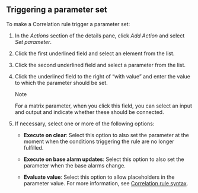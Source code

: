 ## Triggering a parameter set

To make a Correlation rule trigger a parameter set:

1. In the *Actions* section of the details pane, click *Add Action* and select *Set parameter*.

2. Click the first underlined field and select an element from the list.

3. Click the second underlined field and select a parameter from the list.

4. Click the underlined field to the right of “with value” and enter the value to which the parameter should be set.

    > [!NOTE]
    > For a matrix parameter, when you click this field, you can select an input and output and indicate whether these should be connected.

5. If necessary, select one or more of the following options:

    - **Execute on clear**: Select this option to also set the parameter at the moment when the conditions triggering the rule are no longer fulfilled.

    - **Execute on base alarm updates**: Select this option to also set the parameter when the base alarms change.

    - **Evaluate value**: Select this option to allow placeholders in the parameter value. For more information, see [Correlation rule syntax](Correlation_rule_syntax.md).
